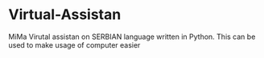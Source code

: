 # Virtual-Assistan
MiMa Virutal assistan on SERBIAN language written in Python.
This can be used to make usage of computer easier
